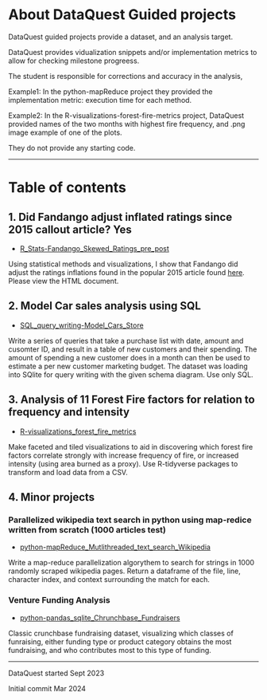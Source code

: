 # About DataQuest Guided projects

DataQuest guided projects provide a dataset, and an analysis target.

DataQuest provides vidualization snippets and/or implementation metrics to allow for checking milestone progreess.

The student is responsible for corrections and accuracy in the analysis,

Example1: In the python-mapReduce project they provided the implementation metric: execution time for each method.

Example2: In the R-visualizations-forest-fire-metrics project, DataQuest provided names of the two months with highest fire frequency, and .png image example of one of the plots.

They do not provide any starting code.

--- 
# Table of contents

## 1. Did Fandango adjust inflated ratings since 2015 callout article? Yes
* [R_Stats-Fandango_Skewed_Ratings_pre_post](/R_Stats-Fandango_Skewed_Ratings_pre_post)

Using statistical methods and visualizations, I show that Fandango did adjust the ratings inflations found in the popular 2015 article found [here](https://fivethirtyeight.com/features/fandango-movies-ratings/). Please view the HTML document.

## 2. Model Car sales analysis using SQL
* [SQL_query_writing-Model_Cars_Store](/SQL_query_writing-Model_Cars_Store)

Write a series of queries that take a purchase list with date, amount and cusomter ID, and result in a table of new customers and their spending. The amount of spending a new customer does in a month can then be used to estimate a per new customer marketing budget.
The dataset was loading into SQlite for query writing with the given schema diagram. Use only SQL.

## 3. Analysis of 11 Forest Fire factors for relation to frequency and intensity
* [R-visualizations_forest_fire_metrics](/R-visualizations_forest_fire_metrics)

Make faceted and tiled visualizations to aid in discovering which forest fire factors correlate strongly with increase frequency of fire, or increased intensity (using area burned as a proxy). Use R-tidyverse packages to transform and load data from a CSV. 

## 4. Minor projects

### Parallelized wikipedia text search in python using map-redice written from scratch (1000 articles test)
* [python-mapReduce_Mutlithreaded_text_search_Wikipedia](/python-mapReduce_Mutlithreaded_text_search_Wikipedia)

Write a map-reduce parallelization algorythem to search for strings in 1000 randomly scraped wikipedia pages. Return a dataframe of the file, line, character index, and context surrounding the match for each.

### Venture Funding Analysis
* [python-pandas_sqlite_Chrunchbase_Fundraisers](/python-pandas_sqlite_Chrunchbase_Fundraisers)

Classic crunchbase fundraising dataset, visualizing which classes of funraising, either funding type or product category obtains the most fundraising, and who contributes most to this type of funding.

---

DataQuest started Sept 2023

Initial commit Mar 2024
